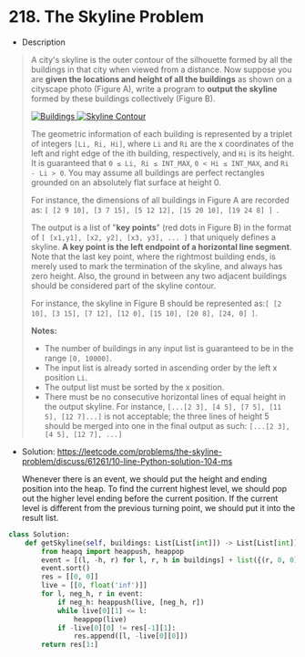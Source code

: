 # 218. The Skyline Problem

- Description

> A city's skyline is the outer contour of the silhouette formed by all the buildings in that city when viewed from a distance. Now suppose you are **given the locations and height of all the buildings** as shown on a cityscape photo (Figure A), write a program to **output the skyline** formed by these buildings collectively (Figure B).
>
> [![Buildings](https://assets.leetcode.com/uploads/2018/10/22/skyline1.png) ](https://leetcode.com/static/images/problemset/skyline1.jpg)[![Skyline Contour](https://assets.leetcode.com/uploads/2018/10/22/skyline2.png)](https://leetcode.com/static/images/problemset/skyline2.jpg)
>
> The geometric information of each building is represented by a triplet of integers `[Li, Ri, Hi]`, where `Li` and `Ri` are the x coordinates of the left and right edge of the ith building, respectively, and `Hi` is its height. It is guaranteed that `0 ≤ Li, Ri ≤ INT_MAX`, `0 < Hi ≤ INT_MAX`, and `Ri - Li > 0`. You may assume all buildings are perfect rectangles grounded on an absolutely flat surface at height 0.
>
> For instance, the dimensions of all buildings in Figure A are recorded as: `[ [2 9 10], [3 7 15], [5 12 12], [15 20 10], [19 24 8] ] `.
>
> The output is a list of "**key points**" (red dots in Figure B) in the format of `[ [x1,y1], [x2, y2], [x3, y3], ... ]` that uniquely defines a skyline. **A key point is the left endpoint of a horizontal line segment**. Note that the last key point, where the rightmost building ends, is merely used to mark the termination of the skyline, and always has zero height. Also, the ground in between any two adjacent buildings should be considered part of the skyline contour.
>
> For instance, the skyline in Figure B should be represented as:`[ [2 10], [3 15], [7 12], [12 0], [15 10], [20 8], [24, 0] ]`.
>
> **Notes:**
>
> - The number of buildings in any input list is guaranteed to be in the range `[0, 10000]`.
> - The input list is already sorted in ascending order by the left x position `Li`.
> - The output list must be sorted by the x position.
> - There must be no consecutive horizontal lines of equal height in the output skyline. For instance, `[...[2 3], [4 5], [7 5], [11 5], [12 7]...]` is not acceptable; the three lines of height 5 should be merged into one in the final output as such: `[...[2 3], [4 5], [12 7], ...]`





- Solution: https://leetcode.com/problems/the-skyline-problem/discuss/61261/10-line-Python-solution-104-ms

  Whenever there is an event, we should put the height and ending position into the heap. To find the current highest level, we should pop out the higher level ending before the current position. If the current level is different from the previous turning point, we should put it into the result list.

```python
class Solution:
    def getSkyline(self, buildings: List[List[int]]) -> List[List[int]]:
        from heapq import heappush, heappop
        event = [(l, -h, r) for l, r, h in buildings] + list({(r, 0, 0) for _, r, _ in buildings})
        event.sort()
        res = [[0, 0]]
        live = [[0, float('inf')]]
        for l, neg_h, r in event:
            if neg_h: heappush(live, [neg_h, r])
            while live[0][1] <= l:
                heappop(live)
            if -live[0][0] != res[-1][1]:
                res.append([l, -live[0][0]])
        return res[1:]
                
```


